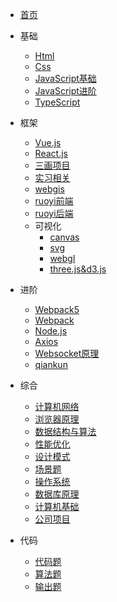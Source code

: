 * [首页](/)

* 基础
  * [Html](/wudi/html.md)
  * [Css](/wudi/css.md)
  * [JavaScript基础](/wudi/javascript.md)
  * [JavaScript进阶](/wudi/ES6.md)
  * [TypeScript](/wudi/typescript.md)
* 框架
  * [Vue.js](/wudi/vue.md)
  * [React.js](/wudi/react.md)
  * [三画项目](wudi/三画项目面.md)
  * [实习相关](wudi/%E5%AE%9E%E4%B9%A0%E7%9B%B8%E5%85%B3.md.md)
  * [webgis](wudi/webgis.md)  
  * [ruoyi前端](wudi/Ruoyi%E6%A1%86%E6%9E%B6%E5%89%8D%E5%90%8E%E7%AB%AF%E4%BA%A4%E4%BA%92%E7%9A%84%E6%95%B4%E4%B8%AA%E6%B5%81%E7%A8%8B%20-%E5%89%8D%E7%AB%AF%20-%20%E6%8E%98%E9%87%91.md)  
  * [ruoyi后端](wudi/Ruoyi%E6%A1%86%E6%9E%B6%E5%89%8D%E5%90%8E%E7%AB%AF%E4%BA%A4%E4%BA%92%E7%9A%84%E6%95%B4%E4%B8%AA%E6%B5%81%E7%A8%8B%20-%E5%90%8E%E7%AB%AF%20-%20%E6%8E%98%E9%87%91.md)  
  * 可视化
     * [canvas](wudi/HTML5-Canvas.md)
     * [svg](wudi/SVG入门指南.md)
     * [webgl](wudi/webgl.md)
     * [three.js&d3.js](wudi/three.js&d3.js.md)
* 进阶
  * [Webpack5](/wudi/webpack5.md)
  * [Webpack](wudi/webpack.md)
  * [Node.js](/wudi/node.js.md)
  * [Axios](wudi/axios.md)
  * [Websocket原理](wudi/Websocket%E5%8E%9F%E7%90%86%E5%8F%8A%E5%85%B7%E4%BD%93%E4%BD%BF%E7%94%A8%EF%BC%88ws%2Bsocket.io%EF%BC%89%20-%20%E6%8E%98%E9%87%91.md)
  * [qiankun](wudi/%E5%BE%AE%E5%89%8D%E7%AB%AF%E6%A1%86%E6%9E%B6%20%E4%B9%8B%20qiankun%20%E4%BB%8E%E5%85%A5%E9%97%A8%E5%88%B0%E6%BA%90%E7%A0%81%E5%88%86%E6%9E%90%20-%20%E6%8E%98%E9%87%91.md)
* 综合
  * [计算机网络](wudi/网络.md)
  * [浏览器原理](wudi/浏览器.md)
  * [数据结构与算法](wudi/数据结构与算法基础.md)
  * [性能优化](wudi/性能优化.md)
  * [设计模式](wudi/设计模式.md)
  * [场景题](wudi/场景题.md)
  * [操作系统](wudi/操作系统.md) 
  * [数据库原理](wudi/数据库原理.md) 	
  * [计算机基础](wudi/常见计算机基础.md)
  * [公司项目](wudi/公司项目.md)
* 代码
  * [代码题](wudi/代码题.md)
  * [算法题](wudi/算法题.md)
  * [输出题](wudi/输出题.md)
